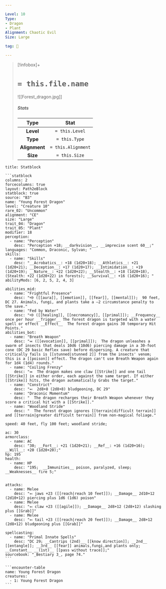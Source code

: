 ```yaml
---

Level: 10
Type:
- Dragon
- Plant
Alignment: Chaotic Evil
Size: Large

tag: 👹

---
```


> [!infobox]+
> #  `= this.file.name`
> ![[Forest_dragon.jpg]]
> ##### Stats
> Type | Stat |
> :---:|:---:|
> **Level** | `= this.Level` |
> **Type** | `= this.Type` |
> **Alignment** | `= this.Alignment` |
> **Size** | `= this.Size` |



````ad-info
title: Statblock

```statblock
columns: 2
forcecolumns: true
layout: Path2eBlock
statblock: true
source: "B3"
name: "Young Forest Dragon"
level: "Creature 10"
rare_02: "Uncommon"
alignment: "CE"
size: "Large"
trait_04: "Dragon"
trait_05: "Plant"
modifier: 18
perception:
  - name: "Perception"
    desc: "Perception +18; __darkvision__, __imprecise scent 60__;"
languages: "Common, Draconic, Sylvan; "
skills:
  - name: "Skills"
    desc: "__Acrobatics__: +18 (1d20+18); __Athletics__: +21 (1d20+21); __Deception__: +17 (1d20+17); __Intimidation__: +19 (1d20+19); __Nature__: +22 (1d20+22); __Stealth__: +18 (1d20+18), (Stealth: +22 (1d20+22) in forests); __Survival__: +16 (1d20+16); "
abilityMods: [6, 2, 5, 2, 4, 3]

abilities_mid:
  - name: "Frightful Presence"
    desc: "⬲ ([[aura]], [[emotion]], [[fear]], [[mental]]);  90 feet, DC 27. Animals, fungi, and plants take a –2 circumstance penalty to the save."
  - name: "Fed by Water"
    desc: "⬲ ([[healing]], [[necromancy]], [[primal]]); __Frequency__ once per hour __Trigger__ The forest dragon is targeted with a water spell or effect __Effect__  The forest dragon gains 30 temporary Hit Points."
abilities_bot:
  - name: "Breath Weapon"
    desc: "⬺ ([[evocation]], [[primal]]);  The dragon unleashes a swarm of insects that deals 10d6 (10d6) piercing damage in a 30-foot cone (DC 29 basic Reflex save) before dispersing. A creature that critically fails is [[stunned|stunned 2]] from the insects' venom; this is a [[poison]] effect. The dragon can't use Breath Weapon again for 1d4 (1d4) rounds."
  - name: "Coiling Frenzy"
    desc: "⬺  The dragon makes one claw [[Strike]] and one tail [[Strike]] in either order, each against the same target. If either [[Strike]] hits, the dragon automatically Grabs the target."
  - name: "Constrict"
    desc: "⬻  2d8+8 (2d8+8) bludgeoning, DC 29"
  - name: "Draconic Momentum"
    desc: "  The dragon recharges their Breath Weapon whenever they score a critical hit with a [[Strike]]."
  - name: "Woodland Stride"
    desc: "  The forest dragon ignores [[terrain|difficult terrain]] and [[terrain|greater difficult terrain]] from non-magical foliage."

speed: 40 feet, fly 100 feet; woodland stride;

ac: 30
armorclass:
  - name: AC
    desc: "30; __Fort__: +21 (1d20+21); __Ref__: +16 (1d20+16); __Will__: +20 (1d20+20);"
hp: 195
health:
  - name: HP
    desc: "195;  __Immunities__ poison, paralyzed, sleep; __Weaknesses__ fire 5;"


attacks:
  - name: Melee
    desc: "⬻ jaws +23 ([[reach|reach 10 feet]]); __Damage__ 2d10+12 (2d10+12) piercing plus 1d6 (1d6) poison"
  - name: Melee
    desc: "⬻ claw +23 ([[agile]]); __Damage__ 2d8+12 (2d8+12) slashing plus [[Grab]]"
  - name: Melee
    desc: "⬻ tail +23 ([[reach|reach 20 feet]]); __Damage__ 2d8+12 (2d8+12) bludgeoning plus [[Grab]]"

spellcasting:
  - name: "Primal Innate Spells"
    desc: "DC 29; __Cantrips (2nd)__ [[know direction]]; __2nd__ [[entangle]]; __3rd__ [[fear]] animals,fungi,and plants only; __Constant__ __(1st)__ [[pass without trace]];"
sourcebook: "_Bestiary 3_, page 74."
```

```encounter-table
name: Young Forest Dragon
creatures:
  - 1: Young Forest Dragon
```

````


